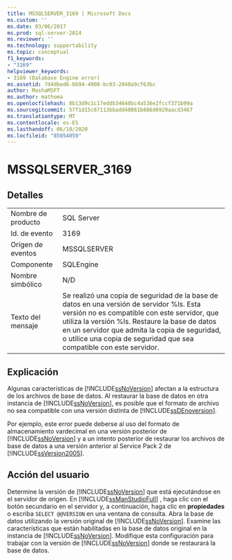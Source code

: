 ```yaml
---
title: MSSQLSERVER_3169 | Microsoft Docs
ms.custom: ''
ms.date: 03/06/2017
ms.prod: sql-server-2014
ms.reviewer: ''
ms.technology: supportability
ms.topic: conceptual
f1_keywords:
- "3169"
helpviewer_keywords:
- 3169 (Database Engine error)
ms.assetid: 7d4dbed6-bb94-4908-bc03-2040a9cf63bc
author: MashaMSFT
ms.author: mathoma
ms.openlocfilehash: 8b13d9c1c17eddb34648bc4a536e2fccf371b99a
ms.sourcegitcommit: 57f1d15c67113bbadd40861b886d6929aacd3467
ms.translationtype: MT
ms.contentlocale: es-ES
ms.lasthandoff: 06/18/2020
ms.locfileid: "85054059"
---
```

# <a name="mssqlserver_3169"></a>MSSQLSERVER_3169
    
## <a name="details"></a>Detalles  
  
|||  
|-|-|  
|Nombre de producto|SQL Server|  
|Id. de evento|3169|  
|Origen de eventos|MSSQLSERVER|  
|Componente|SQLEngine|  
|Nombre simbólico|N/D|  
|Texto del mensaje|Se realizó una copia de seguridad de la base de datos en una versión de servidor %ls. Esta versión no es compatible con este servidor, que utiliza la versión %ls. Restaure la base de datos en un servidor que admita la copia de seguridad, o utilice una copia de seguridad que sea compatible con este servidor.|  
  
## <a name="explanation"></a>Explicación  
 Algunas características de [!INCLUDE[ssNoVersion](../../includes/ssnoversion-md.md)] afectan a la estructura de los archivos de base de datos. Al restaurar la base de datos en otra instancia de [!INCLUDE[ssNoVersion](../../includes/ssnoversion-md.md)], es posible que el formato de archivo no sea compatible con una versión distinta de [!INCLUDE[ssDEnoversion](../../includes/ssdenoversion-md.md)].  
  
 Por ejemplo, este error puede deberse al uso del formato de almacenamiento vardecimal en una versión posterior de [!INCLUDE[ssNoVersion](../../includes/ssnoversion-md.md)] y a un intento posterior de restaurar los archivos de base de datos a una versión anterior al Service Pack 2 de [!INCLUDE[ssVersion2005](../../includes/ssversion2005-md.md)].  
  
## <a name="user-action"></a>Acción del usuario  
 Determine la versión de [!INCLUDE[ssNoVersion](../../includes/ssnoversion-md.md)] que está ejecutándose en el servidor de origen. En [!INCLUDE[ssManStudioFull](../../includes/ssmanstudiofull-md.md)] , haga clic con el botón secundario en el servidor y, a continuación, haga clic en **propiedades** o escriba `SELECT @@VERSION` en una ventana de consulta. Abra la base de datos utilizando la versión original de [!INCLUDE[ssNoVersion](../../includes/ssnoversion-md.md)]. Examine las características que están habilitadas en la base de datos original en la instancia de [!INCLUDE[ssNoVersion](../../includes/ssnoversion-md.md)]. Modifique esta configuración para trabajar con la versión de [!INCLUDE[ssNoVersion](../../includes/ssnoversion-md.md)] donde se restaurará la base de datos.  
  
  
